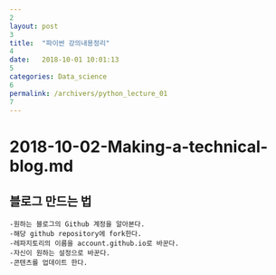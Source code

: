 ```yaml
---
2
layout: post
3
title:  "파이썬 강의내용정리"
4
date:   2018-10-01 10:01:13
5
categories: Data_science
6
permalink: /archivers/python_lecture_01
7
---
```


 # 2018-10-02-Making-a-technical-blog.md

 ## 블로그 만드는 법
    -원하는 블로그의 Github 계정을 알아본다.
    -해당 github repository에 fork한다.
    -레파지토리의 이름을 account.github.io로 바꾼다.
    -자신이 원하는 설정으로 바꾼다.
    -콘텐츠를 업데이트 한다.